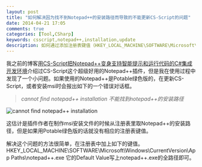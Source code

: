 ```yaml
---
layout: post
title: "如何解决因为找不到Notepad++的安装路径而导致的不能更新CS-Script的问题"
date: 2014-04-21 17:05
comments: true
categories: [Tool,CSharp]
keywords: csscript,notepad++,installation,update
description: 如何通过添加注册表键值（HKEY_LOCAL_MACHINE\SOFTWARE\Microsoft\Windows\CurrentVersion\App Paths\notepad++.exe），解决因为找不到Notepad++的安装路径（cannot find notepad++ installation）而导致的不能更新CS-Script的问题。
---
```


我之前的博客[用CS-Script把Notepad++变身支持智能提示和运行代码的C#集成开发环境](http://fresky.github.io/blog/2014/03/31/make-your-notepadd-plus-plus-as-csharp-ide-with-intellisense-and-code-execution/)介绍过CS-Script这个超级好用的Notepad++插件，但是我在使用过程中发现了一个小问题。如果使用的Notepad++是Potable绿色版的，在更新CS-Script，或者安装msi时会报出如下的一个错误对话框。
>*cannot find notepad++ installation*
>*不能找到notepad++的安装路径*

![cannot find notepad++ installation](https://raw.github.com/fresky/fresky.github.io/source/images/csscriptinstallfail.png)

这估计是插件作者在制作msi安装文件的时候从注册表里取Notepad++的安装路径，但是如果用Potable绿色版的话就没有相应的注册表键值。

解决这个问题的方法很简单，在注册表中加上如下的键值。
HKEY_LOCAL_MACHINE\SOFTWARE\Microsoft\Windows\CurrentVersion\App Paths\notepad++.exe
它的Default Value写上notepad++.exe的全路径即可。
